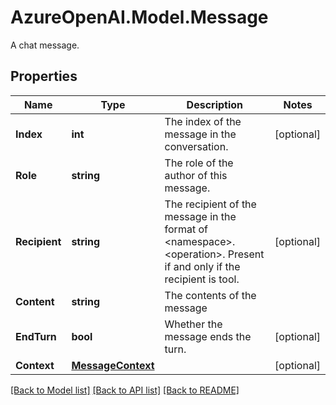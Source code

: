 # AzureOpenAI.Model.Message
A chat message.

## Properties

Name | Type | Description | Notes
------------ | ------------- | ------------- | -------------
**Index** | **int** | The index of the message in the conversation. | [optional] 
**Role** | **string** | The role of the author of this message. | 
**Recipient** | **string** | The recipient of the message in the format of &lt;namespace&gt;.&lt;operation&gt;. Present if and only if the recipient is tool. | [optional] 
**Content** | **string** | The contents of the message | 
**EndTurn** | **bool** | Whether the message ends the turn. | [optional] 
**Context** | [**MessageContext**](MessageContext.md) |  | [optional] 

[[Back to Model list]](../README.md#documentation-for-models) [[Back to API list]](../README.md#documentation-for-api-endpoints) [[Back to README]](../README.md)

